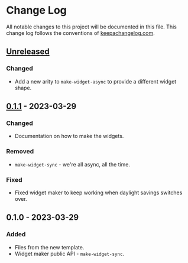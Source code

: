 # Change Log
All notable changes to this project will be documented in this file. This change log follows the conventions of [keepachangelog.com](http://keepachangelog.com/).

## [Unreleased]
### Changed
- Add a new arity to `make-widget-async` to provide a different widget shape.

## [0.1.1] - 2023-03-29
### Changed
- Documentation on how to make the widgets.

### Removed
- `make-widget-sync` - we're all async, all the time.

### Fixed
- Fixed widget maker to keep working when daylight savings switches over.

## 0.1.0 - 2023-03-29
### Added
- Files from the new template.
- Widget maker public API - `make-widget-sync`.

[Unreleased]: https://sourcehost.site/your-name/brave-and-true/compare/0.1.1...HEAD
[0.1.1]: https://sourcehost.site/your-name/brave-and-true/compare/0.1.0...0.1.1
